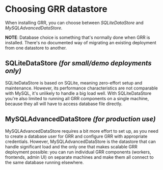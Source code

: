 # Choosing GRR datastore

When installing GRR, you can choose between *SQLiteDataStore* and *MySQLAdvancedDataStore*.

**NOTE**: Database choice is something that's normally done when GRR is installed. There's no documented way of migrating an existing deployment from one datastore to another.


## SQLiteDataStore *(for small/demo deployments only)*

SQLiteDataStore is based on SQLite, meaning zero-effort setup and maintenance. However, its performance characteristics are not comparable with MySQL, it's unlikely to handle a big load well. With SQLiteDataStore you're also limited to running all GRR components on a single machine, because they all will have to access database file directly.

## MySQLAdvancedDataStore *(for production use)*

MySQLAdvancedDataStore requires a bit more effort to set up, as you need to create a database user for GRR and configure GRR with appropriate credentials. However, MySQLAdvancedDataStore is the datastore that can handle significant load and the only one that makes scalable GRR deployment possible: you can run individual GRR components (workers, frontends, admin UI) on separate machines and make them all connect to the same database running elsewhere.
